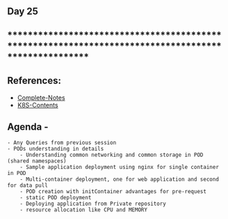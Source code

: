 ## Day 25
## ****************************************************************************************************

## References:
- [Complete-Notes](https://github.com/deepkumartraining/docker-k8s-April23/blob/main/TrainingQueries-Agenda.txt)
- [K8S-Contents](https://github.com/deepkumartraining/docker-k8s-April23/blob/main/K8S_DeepDive_Content.md)


## Agenda - 
	- Any Queries from previous session
	- PODs understanding in details
		- Understanding common networking and common storage in POD (shared namespaces)
		- Sample application deployment using nginx for single container in POD
		- Multi-container deployment, one for web application and second for data pull
		- POD creation with initContainer advantages for pre-request
		- static POD deployment
		- Deploying application from Private repository
		- resource allocation like CPU and MEMORY

